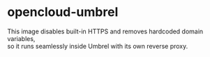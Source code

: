 # opencloud-umbrel


This image disables built-in HTTPS and removes hardcoded domain variables,  
so it runs seamlessly inside Umbrel with its own reverse proxy.
